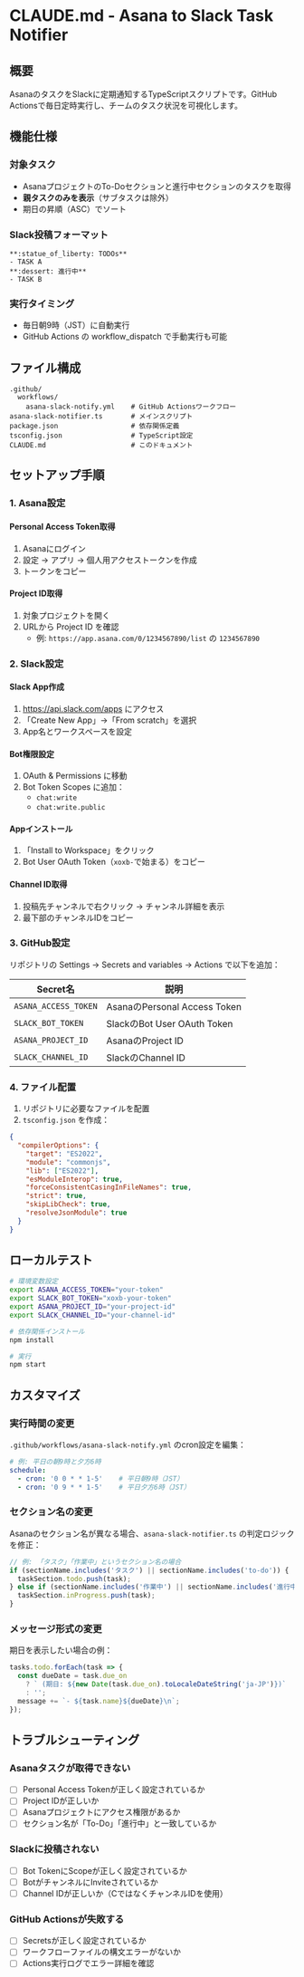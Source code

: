 # CLAUDE.md - Asana to Slack Task Notifier

## 概要

AsanaのタスクをSlackに定期通知するTypeScriptスクリプトです。GitHub Actionsで毎日定時実行し、チームのタスク状況を可視化します。

## 機能仕様

### 対象タスク
- AsanaプロジェクトのTo-Doセクションと進行中セクションのタスクを取得
- **親タスクのみを表示**（サブタスクは除外）
- 期日の昇順（ASC）でソート

### Slack投稿フォーマット
```
**:statue_of_liberty: TODOs**
- TASK A
**:dessert: 進行中**
- TASK B
```

### 実行タイミング
- 毎日朝9時（JST）に自動実行
- GitHub Actions の workflow_dispatch で手動実行も可能

## ファイル構成

```
.github/
  workflows/
    asana-slack-notify.yml    # GitHub Actionsワークフロー
asana-slack-notifier.ts       # メインスクリプト
package.json                  # 依存関係定義
tsconfig.json                 # TypeScript設定
CLAUDE.md                     # このドキュメント
```

## セットアップ手順

### 1. Asana設定

#### Personal Access Token取得
1. Asanaにログイン
2. 設定 → アプリ → 個人用アクセストークンを作成
3. トークンをコピー

#### Project ID取得
1. 対象プロジェクトを開く
2. URLから Project ID を確認
   - 例: `https://app.asana.com/0/1234567890/list` の `1234567890`

### 2. Slack設定

#### Slack App作成
1. https://api.slack.com/apps にアクセス
2. 「Create New App」→「From scratch」を選択
3. App名とワークスペースを設定

#### Bot権限設定
1. OAuth & Permissions に移動
2. Bot Token Scopes に追加：
   - `chat:write`
   - `chat:write.public`

#### Appインストール
1. 「Install to Workspace」をクリック
2. Bot User OAuth Token（`xoxb-`で始まる）をコピー

#### Channel ID取得
1. 投稿先チャンネルで右クリック → チャンネル詳細を表示
2. 最下部のチャンネルIDをコピー

### 3. GitHub設定

リポジトリの Settings → Secrets and variables → Actions で以下を追加：

| Secret名 | 説明 |
|---------|------|
| `ASANA_ACCESS_TOKEN` | AsanaのPersonal Access Token |
| `SLACK_BOT_TOKEN` | SlackのBot User OAuth Token |
| `ASANA_PROJECT_ID` | AsanaのProject ID |
| `SLACK_CHANNEL_ID` | SlackのChannel ID |

### 4. ファイル配置

1. リポジトリに必要なファイルを配置
2. `tsconfig.json` を作成：

```json
{
  "compilerOptions": {
    "target": "ES2022",
    "module": "commonjs",
    "lib": ["ES2022"],
    "esModuleInterop": true,
    "forceConsistentCasingInFileNames": true,
    "strict": true,
    "skipLibCheck": true,
    "resolveJsonModule": true
  }
}
```

## ローカルテスト

```bash
# 環境変数設定
export ASANA_ACCESS_TOKEN="your-token"
export SLACK_BOT_TOKEN="xoxb-your-token"
export ASANA_PROJECT_ID="your-project-id"
export SLACK_CHANNEL_ID="your-channel-id"

# 依存関係インストール
npm install

# 実行
npm start
```

## カスタマイズ

### 実行時間の変更

`.github/workflows/asana-slack-notify.yml` のcron設定を編集：

```yaml
# 例: 平日の朝9時と夕方6時
schedule:
  - cron: '0 0 * * 1-5'    # 平日朝9時（JST）
  - cron: '0 9 * * 1-5'    # 平日夕方6時（JST）
```

### セクション名の変更

Asanaのセクション名が異なる場合、`asana-slack-notifier.ts` の判定ロジックを修正：

```typescript
// 例: 「タスク」「作業中」というセクション名の場合
if (sectionName.includes('タスク') || sectionName.includes('to-do')) {
  taskSection.todo.push(task);
} else if (sectionName.includes('作業中') || sectionName.includes('進行中')) {
  taskSection.inProgress.push(task);
}
```

### メッセージ形式の変更

期日を表示したい場合の例：

```typescript
tasks.todo.forEach(task => {
  const dueDate = task.due_on 
    ? ` (期日: ${new Date(task.due_on).toLocaleDateString('ja-JP')})` 
    : '';
  message += `- ${task.name}${dueDate}\n`;
});
```

## トラブルシューティング

### Asanaタスクが取得できない
- [ ] Personal Access Tokenが正しく設定されているか
- [ ] Project IDが正しいか
- [ ] Asanaプロジェクトにアクセス権限があるか
- [ ] セクション名が「To-Do」「進行中」と一致しているか

### Slackに投稿されない
- [ ] Bot TokenにScopeが正しく設定されているか
- [ ] BotがチャンネルにInviteされているか
- [ ] Channel IDが正しいか（CではなくチャンネルIDを使用）

### GitHub Actionsが失敗する
- [ ] Secretsが正しく設定されているか
- [ ] ワークフローファイルの構文エラーがないか
- [ ] Actions実行ログでエラー詳細を確認
